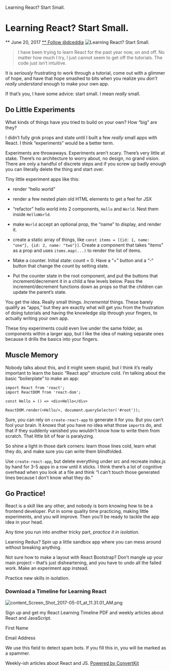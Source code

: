 Learning React? Start Small.

# Learning React? Start Small.

 ** June 20, 2017
 [** Follow @dceddia](https://twitter.com/intent/follow?screen_name=dceddia)
 ![Learning React? Start Small.](../_resources/7bc2fc4c7225a208603c2306e9389222.png)
>

> I have been trying to learn React for the past year now, on and off. No matter how much I try, I just cannot seem to get off the tutorials. The code just isn’t intuitive.

It is *seriously* frustrating to work through a tutorial, come out with a glimmer of hope, and have that hope smashed to bits when you realize you *don’t really understand* enough to make your own app.

If that’s you, I have some advice: start small. I mean *really* small.

## Do Little Experiments

What kinds of things have you tried to build on your own? How “big” are they?

I didn’t fully grok props and state until I built a few *really* small apps with React. I think “experiments” would be a better term.

Experiments are throwaways. Experiments aren’t scary. There’s very little at stake. There’s no architecture to worry about, no design, no grand vision. There are only a handful of discrete steps and if you screw up badly enough you can literally delete the thing and start over.

Tiny little experiment apps like this:

- render “hello world”

- render a few nested plain old HTML elements to get a feel for JSX

- “refactor” hello world into 2 components, `Hello` and `World`. Nest them inside `HelloWorld`.

- make `World` accept an optional prop, the “name” to display, and render it.

- create a static array of things, like `const items = [{id: 1, name: "one"}, {id: 2, name: "two"}]`. Create a component that takes “items” as a prop and uses `items.map(...)` to render the list of items.

- Make a counter. Initial state: count = 0. Have a “+” button and a “-“ button that change the count by setting state.

- Put the counter state in the root component, and put the buttons that increment/decrement it in a child a few levels below. Pass the increment/decrement functions down as props so that the children can update the parent’s state.

You get the idea. Really small things. *Incremental* things. These barely qualify as “apps,” but they are exactly what will get you from the frustration of doing tutorials and having the knowledge slip through your fingers, to actually writing your own app.

These tiny experiments could even live under the same folder, as components within a larger app, but I like the idea of making separate ones because it drills the basics into your fingers.

## Muscle Memory

Nobody talks about this, and it might seem stupid, but I think it’s really important to learn the basic “React app” structure cold. I’m talking about the basic “boilerplate” to make an app:

	import React from 'react';
	import ReactDOM from 'react-dom';

	const Hello = () => <div>Hello</div>

	ReactDOM.render(<Hello/>, document.querySelector('#root'));

Sure, you can rely on `create-react-app` to generate it for you. But you can’t fool your brain. It *knows* that you have no idea what those `import`s do, and that if they suddenly vanished you wouldn’t know how to write them from scratch. That little bit of fear is paralyzing.

So shine a light in those dark corners: learn those lines cold, learn what they do, and make sure you can write them blindfolded.

Use `create-react-app`, but delete everything under src and recreate index.js by hand for 3-5 apps in a row until it sticks. I think there’s a lot of cognitive overhead when you look at a file and think “I can’t touch those generated lines because I don’t know what they do.”

## Go Practice!

React is a skill like any other, and nobody is born knowing how to be a frontend developer. Put in some quality time practicing, making little experiments, and you will improve. Then you’ll be ready to tackle the app idea in your head.

Any time you run into another tricky part, *practice it in isolation*.

Learning Redux? Spin up a little sandbox app where you can mess around without breaking anything.

Not sure how to make a layout with React Bootstrap? Don’t mangle up your main project – that’s just disheartening, and you have to undo all the failed work. Make an experiment app instead.

Practice new skills in isolation.

### Download a Timeline for Learning React

![content_Screen_Shot_2017-05-01_at_11.31.01_AM.png](../_resources/9a640d970b4b0ccb50f3119a2230607b.png)

Sign up and get my React Learning Timeline PDF and weekly articles about React and JavaScript.

 First Name

 Email Address

 We use this field to detect spam bots. If you fill this in, you will be marked as a spammer.

  Weekly-ish articles about React and JS. [Powered by ConvertKit](https://convertkit.com/?utm_campaign=poweredby)